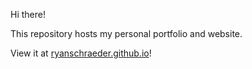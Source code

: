 Hi there! 

This repository hosts my personal portfolio and website. 

View it at [ryanschraeder.github.io](ryanschraeder.github.io)!
